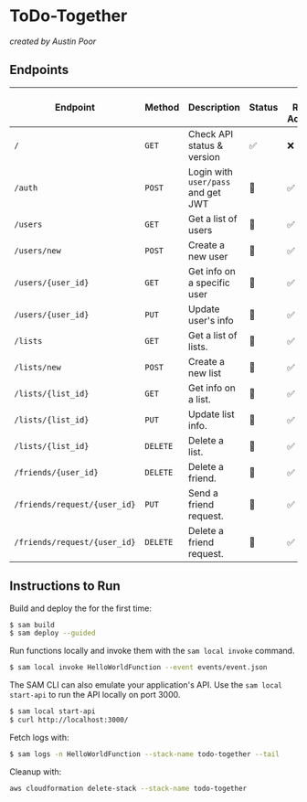 # ToDo-Together

_created by Austin Poor_


## Endpoints

| Endpoint | Method | Description | Status | DB Read Access | DB Write Access |
|-|-|-|-|-|-|
|`/`| `GET` | Check API status & version | ✅ | ❌ | ❌ |
|`/auth`| `POST` | Login with `user/pass` and get JWT | 🚧 | ✅ | ❌ |
|`/users`| `GET` | Get a list of users | 🚧 | ✅ | ❌ |
|`/users/new`| `POST` | Create a new user | 🚧 | ✅ | ✅ |
|`/users/{user_id}`| `GET` | Get info on a specific user | 🚧 | ✅ | ❌ |
|`/users/{user_id}`| `PUT` | Update user's info | 🚧 | ✅ | ✅ |
|`/lists`| `GET` | Get a list of lists. | 🚧 | ✅ | ❌ |
|`/lists/new`| `POST` | Create a new list | 🚧 | ✅ | ✅ |
|`/lists/{list_id}`| `GET` | Get info on a list. | 🚧 | ✅ | ❌ |
|`/lists/{list_id}`| `PUT` | Update list info. | 🚧 | ✅ | ✅ |
|`/lists/{list_id}`| `DELETE` | Delete a list. | 🚧 | ✅ | ✅ |
|`/friends/{user_id}`| `DELETE` | Delete a friend. | 🚧 | ✅ | ✅ |
|`/friends/request/{user_id}`| `PUT` | Send a friend request. | 🚧 | ✅ | ✅ |
|`/friends/request/{user_id}`| `DELETE` | Delete a friend request. | 🚧 | ✅ | ✅ |



## Instructions to Run

Build and deploy the for the first time:

```bash
$ sam build
$ sam deploy --guided
```

Run functions locally and invoke them with the `sam local invoke` command.

```bash
$ sam local invoke HelloWorldFunction --event events/event.json
```

The SAM CLI can also emulate your application's API. Use the `sam local start-api` to run the API locally on port 3000.

```bash
$ sam local start-api
$ curl http://localhost:3000/
```

Fetch logs with:

```bash
$ sam logs -n HelloWorldFunction --stack-name todo-together --tail
```

Cleanup with:

```bash
aws cloudformation delete-stack --stack-name todo-together
```

